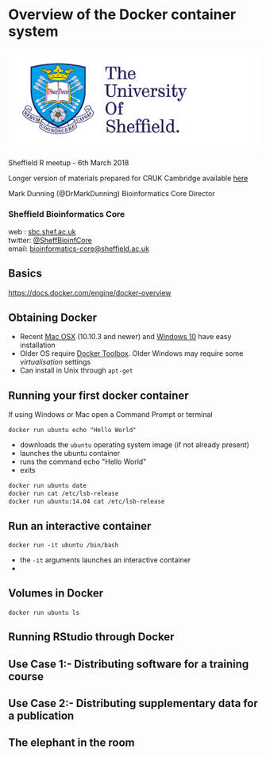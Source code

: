 # Overview of the Docker container system

![UOS-logo](TUOS_PRIMARY_LOGO_FULL%20COLOUR.png)

Sheffield R meetup - 6th March 2018



Longer version of materials prepared for CRUK Cambridge available [here](https://bioinformatics-core-shared-training.github.io/docker-4-bioinformatics/)

Mark Dunning (@DrMarkDunning)
Bioinformatics Core Director

### Sheffield Bioinformatics Core
web : [sbc.shef.ac.uk](https://sbc.shef.ac.uk)  
twitter: [@SheffBioinfCore](https://twitter.com/SheffBioinfCore)  
email: [bioinformatics-core@sheffield.ac.uk](bioinformatics-core@sheffield.ac.uk)

## Basics
https://docs.docker.com/engine/docker-overview


## Obtaining Docker

- Recent [Mac OSX](https://docs.docker.com/docker-for-mac) (10.10.3 and newer) and [Windows 10](https://docs.docker.com/docker-for-windows) have easy installation
- Older OS require [Docker Toolbox](https://docs.docker.com/toolbox/overview). Older Windows may require some *virtualisation* settings
- Can install in Unix through `apt-get`

## Running your first docker container

If using Windows or Mac open a Command Prompt or terminal

```
docker run ubuntu echo "Hello World"
```

- downloads the `ubuntu` operating system image (if not already present)
- launches the ubuntu container
- runs the command echo "Hello World"
- exits

```
docker run ubuntu date
docker run cat /etc/lsb-release
docker run ubuntu:14.04 cat /etc/lsb-release
```

## Run an interactive container

```
docker run -it ubuntu /bin/bash
```

- the `-it` arguments launches an interactive container
- 

## Volumes in Docker

```
docker run ubuntu ls
```

## Running RStudio through Docker

## Use Case 1:- Distributing software for a training course

## Use Case 2:- Distributing supplementary data for a publication

## The elephant in the room

